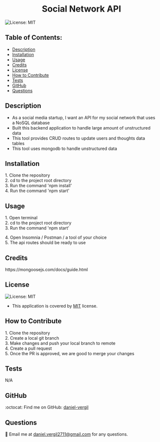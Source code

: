 
  <h1 align="center">Social Network API</h1>

  ![License: MIT](https://img.shields.io/badge/License-MIT-yellow.svg)

  ## Table of Contents:
  - [Description](#description) 
  - [Installation](#installation)
  - [Usage](#usage)  
  - [Credits](#credits)  
 - [License](#license)
  - [How to Contribute](#how-to-contribute)
  - [Tests](#tests)
  - [GitHub](#github)
  - [Questions](#questions)

## Description
- As a social media startup, I want an API for my social network that uses a NoSQL database 
- Built this backend application to handle large amount of unstructured data 
- This tool provides CRUD routes to update users and thoughts data tables
- This tool uses mongodb to handle unstructured data 

## Installation
<p><p>1. Clone the repository<br>2. cd to the project root directory<br>3. Run the command 'npm install'<br>4. Run the command 'npm start'</p></p>

## Usage
<p><p>1. Open terminal<br>2. cd to the project root directory<br>3. Run the command 'npm start'</p>4. Open Insomnia / Postman / a tool of your choice<br>5. The api routes should be ready to use </p>

## Credits
<p>https://mongoosejs.com/docs/guide.html</p>

## License  
![License: MIT](https://img.shields.io/badge/License-MIT-yellow.svg)
 - This application is covered by [MIT](https://opensource.org/licenses/MIT) license.

## How to Contribute
<p><p>1. Clone the repository<br>2. Create a local git branch<br>3. Make changes and push your local branch to remote<br>4. Create a pull request<br>5. Once the PR is approved, we are good to merge your changes</p></p>

## Tests
<p>N/A</p>

## GitHub
:octocat: Find me on GitHub: [daniel-vergil](https://github.com/daniel-vergil)

## Questions
:email: Email me at [daniel.vergil2711@gmail.com](mailto:daniel.vergil2711@gmail.com) for any questions.
